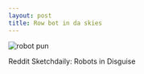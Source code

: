 ```yaml
---
layout: post
title: Row bot in da skies
---
```

![robot pun](https://img09.deviantart.net/b8b1/i/2017/184/6/5/row_bot_in_da_skies_by_tmray-dbezad1.jpg)

Reddit Sketchdaily: Robots in Disguise
